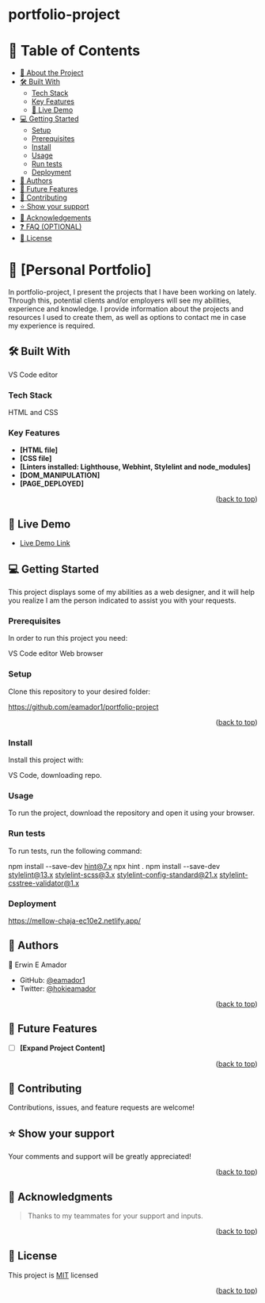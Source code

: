 <a name="readme-top"></a>
# portfolio-project
# 📗 Table of Contents

- [📖 About the Project](#about-project)
- [🛠 Built With](#built-with)
  - [Tech Stack](#tech-stack)
  - [Key Features](#key-features)
  - [🚀 Live Demo](#live-demo)
- [💻 Getting Started](#getting-started)
  - [Setup](#setup)
  - [Prerequisites](#prerequisites)
  - [Install](#install)
  - [Usage](#usage)
  - [Run tests](#run-tests)
  - [Deployment](#triangular_flag_on_post-deployment)
- [👥 Authors](#authors)
- [🔭 Future Features](#future-features)
- [🤝 Contributing](#contributing)
- [⭐️ Show your support](#support)
- [🙏 Acknowledgements](#acknowledgements)
- [❓ FAQ (OPTIONAL)](#faq)
- [📝 License](#license)


# 📖 [Personal Portfolio] <a name="about-project"></a>

In portfolio-project, I present the projects that I have been working on lately. Through this, potential clients and/or employers will see my abilities, experience and knowledge. I provide information about the projects and resources I used to create them, as well as options to contact me in case my experience is required.

## 🛠 Built With <a name="built-with"></a>

VS Code editor

### Tech Stack <a name="tech-stack"></a>

HTML and CSS

### Key Features <a name="key-features"></a>

- **[HTML file]**
- **[CSS file]**
- **[Linters installed: Lighthouse, Webhint, Stylelint and node_modules]**
- **[DOM_MANIPULATION]**
- **[PAGE_DEPLOYED]**

<p align="right">(<a href="#readme-top">back to top</a>)</p>

## 🚀 Live Demo <a name="live-demo"></a>

- [Live Demo Link](https://eamador1-portfolio.netlify.app/)


## 💻 Getting Started <a name="getting-started"></a>

This project displays some of my abilities as a web designer, and it will help you realize I am the person indicated to assist you with your requests.

### Prerequisites

In order to run this project you need:

VS Code editor
Web browser

### Setup

Clone this repository to your desired folder:

https://github.com/eamador1/portfolio-project

<p align="right">(<a href="#readme-top">back to top</a>)</p>

### Install

Install this project with:

VS Code, downloading repo.

### Usage

To run the project, download the repository and open it using your browser.

### Run tests

To run tests, run the following command:

npm install --save-dev hint@7.x
npx hint .
npm install --save-dev stylelint@13.x stylelint-scss@3.x stylelint-config-standard@21.x stylelint-csstree-validator@1.x

### Deployment

https://mellow-chaja-ec10e2.netlify.app/

## 👥 Authors <a name="authors"></a>

👤 Erwin E Amador

- GitHub: [@eamador1](https://github.com/eamador1)
- Twitter: [@hokieamador](https://twitter.com/hokieamador)

<p align="right">(<a href="#readme-top">back to top</a>)</p>

## 🔭 Future Features <a name="future-features"></a>

- [ ] **[Expand Project Content]**

<p align="right">(<a href="#readme-top">back to top</a>)</p>

## 🤝 Contributing <a name="contributing"></a>

Contributions, issues, and feature requests are welcome!

## ⭐️ Show your support <a name="support"></a>

Your comments and support will be greatly appreciated!

<p align="right">(<a href="#readme-top">back to top</a>)</p>

## 🙏 Acknowledgments <a name="acknowledgements"></a>

> Thanks to my teammates for your support and inputs.

<p align="right">(<a href="#readme-top">back to top</a>)</p>

## 📝 License <a name="license"></a>

This project is [MIT](./LICENSE) licensed

<p align="right">(<a href="#readme-top">back to top</a>)</p>
